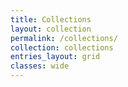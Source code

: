 ```yaml
---
title: Collections
layout: collection
permalink: /collections/
collection: collections
entries_layout: grid
classes: wide
---
```

